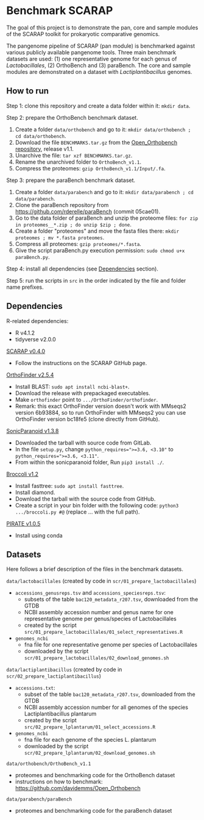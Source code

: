 # Benchmark SCARAP

The goal of this project is to demonstrate the pan, core and sample modules of the SCARAP toolkit for prokaryotic comparative genomics. 

The pangenome pipeline of SCARAP (pan module) is benchmarked against various publicly available pangenome tools. Three main benchmark datasets are used: (1) one representative genome for each genus of *Lactobacillales*, (2) OrthoBench and (3) paraBench. The core and sample modules are demonstrated on a dataset with *Lactiplantibacillus* genomes. 

## How to run 

Step 1: clone this repository and create a data folder within it: `mkdir data`. 

Step 2: prepare the OrthoBench benchmark dataset. 

1. Create a folder `data/orthobench` and go to it: `mkdir data/orthobench ; cd data/orthobench`. 
1. Download the file `BENCHMARKS.tar.gz` from the [Open_Orthobench repository](https://github.com/davidemms/Open_Orthobench/releases), release v1.1. 
1. Unarchive the file: `tar xzf BENCHMARKS.tar.gz`. 
1. Rename the unarchived folder to `OrthoBench_v1.1`. 
1. Compress the proteomes: `gzip OrthoBench_v1.1/Input/.fa`. 

Step 3: prepare the paraBench benchmark dataset. 

1. Create a folder `data/parabench` and go to it: `mkdir data/parabench ; cd data/parabench`. 
1. Clone the paraBench repository from <https://github.com/rderelle/paraBench> (commit 05cae01).
1. Go to the data folder of paraBench and unzip the proteome files: `for zip in proteomes__*.zip ; do unzip $zip ; done`.
1. Create a folder "proteomes" and move the fasta files there: `mkdir proteomes ; mv *.fasta proteomes`. 
1. Compress all proteomes: `gzip proteomes/*.fasta`. 
1. Give the script paraBench.py execution permission: `sudo chmod u+x paraBench.py`. 

Step 4: install all dependencies (see [Dependencies](#dependencies) section). 

Step 5: run the scripts in `src` in the order indicated by the file and folder name prefixes. 

## Dependencies

R-related dependencies: 

* R v4.1.2
* tidyverse v2.0.0

[SCARAP v0.4.0](https://github.com/SWittouck/SCARAP)

* Follow the instructions on the SCARAP GitHub page. 

[OrthoFinder v2.5.4](https://github.com/davidemms/OrthoFinder)

* Install BLAST: `sudo apt install ncbi-blast+`. 
* Download the release with prepackaged executables.
* Make `orthofinder` point to `.../OrthoFinder/orthofinder`. 
* Remark: this exact OrthoFinder version doesn't work with MMseqs2 version 6b93884, so to run OrthoFinder with MMseqs2 you can use OrthoFinder version bc18fe5 (clone directly from GitHub). 

[SonicParanoid v1.3.8](http://iwasakilab.bs.s.u-tokyo.ac.jp/sonicparanoid/)

* Downloaded the tarball with source code from GitLab.
* In the file `setup.py`, change `python_requires=">=3.6, <3.10"` to `python_requires=">=3.6, <3.11"`.
* From within the sonicparanoid folder, Run `pip3 install ./`. 

[Broccoli v1.2](https://github.com/rderelle/Broccoli)

* Install fasttree: `sudo apt install fasttree`.
* Install diamond. 
* Download the tarball with the source code from GitHub. 
* Create a script in your bin folder with the following code: `python3 .../broccoli.py #@` (replace ... with the full path). 

[PIRATE v1.0.5](https://github.com/SionBayliss/PIRATE)

* Install using conda

## Datasets

Here follows a brief description of the files in the benchmark datasets.

`data/lactobacillales` (created by code in `scr/01_prepare_lactobacillales`)

* `accessions_genusreps.tsv` and `accessions_speciesreps.tsv`:
    * subsets of the table `bac120_metadata_r207.tsv`, downloaded from the GTDB
    * NCBI assembly accession number and genus name for one representative genome per genus/species of Lactobacillales
    * created by the script `src/01_prepare_lactobacillales/01_select_representatives.R`
* `genomes_ncbi`
    * fna file for one representative genome per species of Lactobacillales
    * downloaded by the script `scr/01_prepare_lactobacillales/02_download_genomes.sh`

`data/lactiplantibacillus` (created by code in `scr/02_prepare_lactiplantibacillus`)

* `accessions.txt`:
    * subset of the table `bac120_metadata_r207.tsv`, downloaded from the GTDB
    * NCBI assembly accession number for all genomes of the species Lactiplantibacillus plantarum
    * created by the script `src/02_prepare_lplantarum/01_select_accessions.R`
* `genomes_ncbi`
    * fna file for each genome of the species L. plantarum
    * downloaded by the script `scr/02_prepare_lplantarum/02_download_genomes.sh`

`data/orthobench/OrthoBench_v1.1`

* proteomes and benchmarking code for the OrthoBench dataset
* instructions on how to benchmark: <https://github.com/davidemms/Open_Orthobench>

`data/parabench/paraBench`

* proteomes and benchmarking code for the paraBench dataset